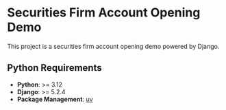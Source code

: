 # Securities Firm Account Opening Demo

This project is a securities firm account opening demo powered by Django.

## Python Requirements

- **Python**: >= 3.12
- **Django**: >= 5.2.4
- **Package Management**: [uv](https://docs.astral.sh/uv/guides/)
